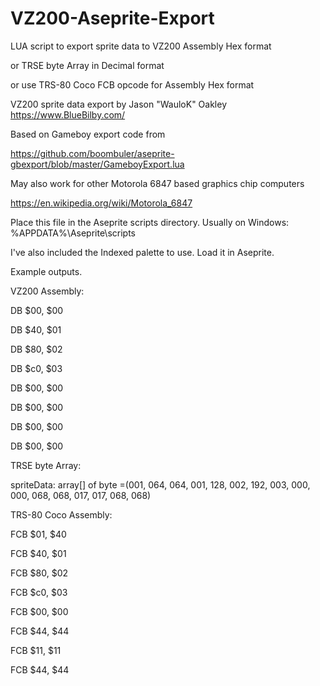 # VZ200-Aseprite-Export
LUA script to export sprite data to VZ200 Assembly Hex format

or TRSE byte Array in Decimal format

or use TRS-80 Coco FCB opcode for Assembly Hex format


VZ200 sprite data export by Jason "WauloK" Oakley
https://www.BlueBilby.com/


Based on Gameboy export code from

https://github.com/boombuler/aseprite-gbexport/blob/master/GameboyExport.lua

May also work for other Motorola 6847 based graphics chip computers

https://en.wikipedia.org/wiki/Motorola_6847

Place this file in the Aseprite scripts directory.
Usually on Windows: %APPDATA%\Aseprite\scripts

I've also included the Indexed palette to use. Load it in Aseprite.

Example outputs.


VZ200 Assembly:

DB $00, $00

DB $40, $01

DB $80, $02

DB $c0, $03

DB $00, $00

DB $00, $00

DB $00, $00

DB $00, $00


TRSE byte Array:

spriteData: array[] of byte =(001, 064, 064, 001, 128, 002, 192, 003, 000, 000, 068, 068, 017, 017, 068, 068)


TRS-80 Coco Assembly:

FCB $01, $40

FCB $40, $01

FCB $80, $02

FCB $c0, $03

FCB $00, $00

FCB $44, $44

FCB $11, $11

FCB $44, $44
